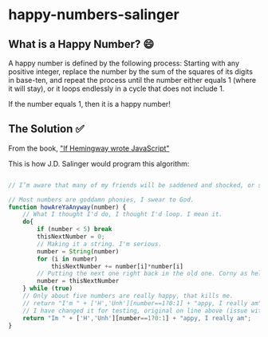 # happy-numbers-salinger

## What is a Happy Number? 😄

A happy number is defined by the following process: Starting with any positive integer, replace the number by the sum of the squares of its digits in base-ten, and repeat the process until the number either equals 1 (where it will stay), or it loops endlessly in a cycle that does not include 1.

If the number equals 1, then it is a happy number! 



## The Solution ✅

From the book, ["If Hemingway wrote JavaScript"](https://www.goodreads.com/book/show/21487480-if-hemingway-wrote-javascript)


This is how J.D. Salinger would program this algorithm:

```js

// I’m aware that many of my friends will be saddened and shocked, or shock-saddened by JavaScript.

// Most numbers are goddamn phonies, I swear to God.
function howAreYaAnyway(number) {
	// What I thought I'd do, I thought I'd loop. I mean it.
	do{
		if (number < 5) break 
		thisNextNumber = 0;
		// Making it a string. I'm serious. 
		number = String(number)
		for (i in number)
			thisNextNumber += number[i]*number[i]
		// Putting the next one right back in the old one. Corny as hell I'll admit it.
		number = thisNextNumber 
	} while (true)
	// Only about five numbers are really happy, that kills me.
	// return "I'm " + ['H','Unh'][number==1?0:1] + "appy, I really am"
	// I have changed it for testing, original on line above (issue with the apostrophe)
	return "Im " + ['H','Unh'][number==1?0:1] + "appy, I really am";
}

```


